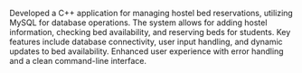 Developed a C++ application for managing hostel bed reservations, utilizing MySQL for database operations. The system allows for adding hostel information, checking bed availability, and reserving beds for students. Key features include database connectivity, user input handling, and dynamic updates to bed availability. Enhanced user experience with error handling and a clean command-line interface.
